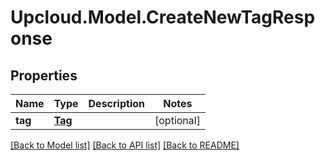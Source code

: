 # Upcloud.Model.CreateNewTagResponse
## Properties

Name | Type | Description | Notes
------------ | ------------- | ------------- | -------------
**tag** | [**Tag**](Tag.md) |  | [optional] 

[[Back to Model list]](../README.md#documentation-for-models) [[Back to API list]](../README.md#documentation-for-api-endpoints) [[Back to README]](../README.md)

